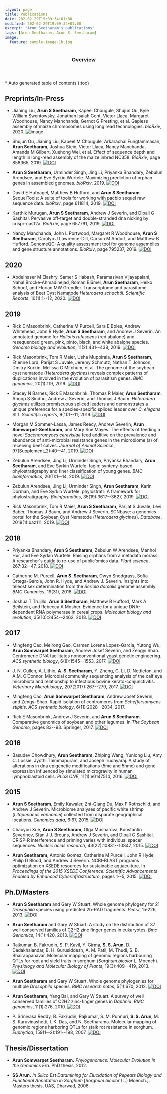 ```yaml
---
layout: page
title: Publications
date: 202-02-29T19:09:34+01:00
modified: 202-02-29T19:09:34+01:00
excerpt: "Arun Seetharam's publications"
tags: [Arun Seetharam, Arun S. Seetharam]
image:
  feature: sample-image-1b.jpg
---
```


<span id='badgeCont419579' style='width:126px'>
<script src='http://labs.researcherid.com/mashlets?el=badgeCont419579&mashlet=badge&showTitle=false&className=a&rid=B-8899-2015'>
</script>
</span>
<section id="table-of-contents" class="toc">
  <header>
    <h3>Overview</h3>
  </header>
<div id="drawer" markdown="1">
*  Auto generated table of contents
{:toc}
</div>
</section><!-- /#table-of-contents -->

## Preprints/In-Press

- Jianing Liu, **Arun S Seetharam**, Kapeel Chougule, Shujun Ou, Kyle William Swentowsky, Jonathan Isaiah Gent, Victor Llaca, Margaret Woodhouse, Nancy Manchanda, Gernot G Presting, et al. Gapless assembly of maize chromosomes using long read technologies. _bioRxiv_, 2020. ![image](/images/icons/adobeacrobatreader.svg|width=10)

- Shujun Ou, Jianing Liu, Kapeel M Chougule, Arkarachai Fungtammasan, **Arun Seetharam**, Joshua Stein, Victor Llaca, Nancy Manchanda, Amanda M Gilbert, Xuehong Wei, et al. Effect of sequence depth and length in long-read assembly of the maize inbred NC358. _BioRxiv_, page 858365, 2019.  [![DOI](https://zenodo.org/badge/DOI/10.1101/2020.01.14.906230.svg)](https://doi.org/10.1101/2020.01.14.906230)

- **Arun S Seetharam**, Urminder Singh, Jing Li, Priyanka Bhandary, Zebulun Arendsee, and Eve Syrkin Wurtele. Maximizing prediction of orphan genes in assembled genomes. _bioRxiv_, 2019.  [![DOI](https://zenodo.org/badge/DOI/10.1101/2020.01.14.906230.svg)](https://doi.org/10.1101/2020.01.14.906230)

- David E Hufnagel, Matthew B Hufford, and **Arun S Seetharam**. SequelTools: A suite of tools for working with pacbio sequel raw sequence data. _bioRxiv_, page 611814, 2019. [![DOI](https://zenodo.org/badge/DOI/10.1101/2020.01.14.906230.svg)](https://doi.org/10.1101/2020.01.14.906230)

- Karthik Murugan, **Arun S Seetharam**, Andrew J Severin, and Dipali G Sashital. Pervasive off-target and double-stranded dna nicking by crispr-cas12a. _BioRxiv_, page 657791, 2019. [![DOI](https://zenodo.org/badge/DOI/10.1101/2020.01.14.906230.svg)](https://doi.org/10.1101/2020.01.14.906230)

- Nancy Manchanda, John L Portwood, Margaret R Woodhouse, **Arun S Seetharam**, Carolyn J Lawrence-Dill, Carson M Andorf, and Matthew B Hufford. GenomeQC: A quality assessment tool for genome assemblies and gene structure annotations. _BioRxiv_, page 795237, 2019. [![DOI](https://zenodo.org/badge/DOI/10.1101/2020.01.14.906230.svg)](https://doi.org/10.1101/2020.01.14.906230)


## 2020

- Abdelnaser M Elashry, Samer S Habash, Paramasivan Vijayapalani, Nahal Brocke-Ahmadinejad, Roman Blümel, **Arun Seetharam**, Heiko Schoof, and Florian MW Grundler. Transcriptome and parasitome analysis of Beet Cyst Nematode _Heterodera schachtii_. _Scientific Reports_, 10(1):1--12, 2020. [![DOI](https://zenodo.org/badge/DOI/10.1101/2020.01.14.906230.svg)](https://doi.org/10.1101/2020.01.14.906230)


## 2019

- Rick E Masonbrink, Catherine M Purcell, Sara E Boles, Andrew Whitehead, John R Hyde, **Arun S Seetharam**, and Andrew J Severin. An annotated genome for _Haliotis rufescens_ (red abalone) and resequenced green, pink, pinto, black, and white abalone species. _Genome biology and evolution_, 11(2):431--438, 2019. [![DOI](https://zenodo.org/badge/DOI/10.1101/2020.01.14.906230.svg)](https://doi.org/10.1101/2020.01.14.906230)

- Rick Masonbrink, Tom R Maier, Usha Muppirala, **Arun S Seetharam**, Etienne Lord, Parijat S Juvale, Jeremy Schmutz, Nathan T Johnson, Dmitry Korkin, Melissa G Mitchum, et al. The genome of the soybean cyst nematode (_Heterodera glycines_) reveals complex patterns of duplications involved in the evolution of parasitism genes. _BMC genomics_, 20(1):119, 2019. [![DOI](https://zenodo.org/badge/DOI/10.1101/2020.01.14.906230.svg)](https://doi.org/10.1101/2020.01.14.906230)

- Stacey N Barnes, Rick E Masonbrink, Thomas R Maier, **Arun Seetharam**, Anoop S Sindhu, Andrew J Severin, and Thomas J Baum. _Heterodera glycines_ utilizes promiscuous spliced leaders and demonstrates a unique preference for a species-specific spliced leader over _C. elegans_ SL1. _Scientific reports_, 9(1):1--11, 2019. [![DOI](https://zenodo.org/badge/DOI/10.1101/2020.01.14.906230.svg)](https://doi.org/10.1101/2020.01.14.906230)

- Morgan M Sommer-Lassa, James Reecy, Andrew Severin, **Arun Somwarpet-Seetharam**, and Mary Sue Mayes. The effects of feeding a novel _Saccharomyces cerevisiae_ feed additive on the prevalence and abundance of anti-microbial resistance genes in the microbiome (s) of receiving beef calves. _Journal of Animal Science_, 97(Supplement\_2):40--41, 2019. [![DOI](https://zenodo.org/badge/DOI/10.1101/2020.01.14.906230.svg)](https://doi.org/10.1101/2020.01.14.906230)

- Zebulun Arendsee, Jing Li, Urminder Singh, Priyanka Bhandary, **Arun Seetharam**, and Eve Syrkin Wurtele. fagin: synteny-based phylostratigraphy and finer classification of young genes. _BMC bioinformatics_, 20(1):1--14, 2019. [![DOI](https://zenodo.org/badge/DOI/10.1101/2020.01.14.906230.svg)](https://doi.org/10.1101/2020.01.14.906230)

- Zebulun Arendsee, Jing Li, Urminder Singh, **Arun Seetharam**, Karin Dorman, and Eve Syrkin Wurtele. phylostratr: A framework for phylostratigraphy. _Bioinformatics_, 35(19):3617--3627, 2019. [![DOI](https://zenodo.org/badge/DOI/10.1101/2020.01.14.906230.svg)](https://doi.org/10.1101/2020.01.14.906230)

- Rick Masonbrink, Tom R Maier, **Arun S Seetharam**, Parijat S Juvale, Levi Baber, Thomas J Baum, and Andrew J Severin. SCNbase: a genomics portal for the Soybean Cyst Nematode (_Heterodera glycines_). _Database_, 2019(1):baz111, 2019. [![DOI](https://zenodo.org/badge/DOI/10.1101/2020.01.14.906230.svg)](https://doi.org/10.1101/2020.01.14.906230)

## 2018

- Priyanka Bhandary, **Arun S Seetharam**, Zebulun W Arendsee, Manhoi Hur, and Eve Syrkin Wurtele. Raising orphans from a metadata morass: A researcher's guide to re-use of public’omics data. _Plant science_, 267:32--47, 2018. [![DOI](https://zenodo.org/badge/DOI/10.1101/2020.01.14.906230.svg)](https://doi.org/10.1101/2020.01.14.906230)

- Catherine M. Purcell, **Arun S. Seetharam**, Owyn Snodgrass, Sofia Ortega-García, John R. Hyde, and Andrew J. Severin. Insights into teleost sex determination from the _Seriola dorsalis_ genome assembly. _BMC Genomics_, 19(31), 2018. [![DOI](https://zenodo.org/badge/DOI/10.1101/2020.01.14.906230.svg)](https://doi.org/10.1101/2020.01.14.906230)

- Joshua T Trujillo, **Arun S Seetharam**, Matthew B Hufford, Mark A Beilstein, and Rebecca A Mosher. Evidence for a unique DNA-dependent RNA polymerase in cereal crops. _Molecular biology and evolution_, 35(10):2454--2462, 2018. [![DOI](https://zenodo.org/badge/DOI/10.1101/2020.01.14.906230.svg)](https://doi.org/10.1101/2020.01.14.906230)

## 2017

- Mingfeng Cao, Meirong Gao, Carmen Lorena Lopez-Garcia, Yutong Wu, **Arun Somwarpet Seetharam**, Andrew Josef Severin, and Zengyi Shao. Centromeric DNA facilitates nonconventional yeast genetic engineering. _ACS synthetic biology_, 6(8):1545--1553, 2017. [![DOI](https://zenodo.org/badge/DOI/10.1101/2020.01.14.906230.svg)](https://doi.org/10.1101/2020.01.14.906230)

- J. N. Cullen, A. Lithio, **A. S. Seetharam**, Y. Zheng, G. Li, D. Nettleton, and A.M. O’Connor. Microbial community sequencing analysis of the calf eye microbiota and relationship to infectious bovine kerato-conjunctivitis. _Veterinary Microbiology_, 207(2017):267--279, 2017. [![DOI](https://zenodo.org/badge/DOI/10.1101/2020.01.14.906230.svg)](https://doi.org/10.1101/2020.01.14.906230)

- Mingfeng Cao, **Arun Somwarpet Seetharam**, Andrew Josef Severin, and Zengyi Shao. Rapid isolation of centromeres from _Scheffersomyces stipitis_. _ACS synthetic biology_, 6(11):2028--2034, 2017.

- Rick E Masonbrink, Andrew J Severin, and **Arun S Seetharam**. Comparative genomics of soybean and other legumes. In _The Soybean Genome_, pages 83--93. Springer, 2017. [![DOI](https://zenodo.org/badge/DOI/10.1101/2020.01.14.906230.svg)](https://doi.org/10.1101/2020.01.14.906230)

## 2016

- Basudev Chowdhury, **Arun Seetharam**, Zhiping Wang, Yunlong Liu, Amy C. Lossie, Jyothi Thimmapuram, and Joseph Irudayaraj. A study of alterations in dna epigenetic modifications (5mc and 5hmc) and gene expression influenced by simulated microgravity in human lymphoblastoid cells. _PLoS ONE_, 11(1):e0147514, 2016. [![DOI](https://zenodo.org/badge/DOI/10.1101/2020.01.14.906230.svg)](https://doi.org/10.1101/2020.01.14.906230)

## 2015

- **Arun S Seetharam**, Emily Kawaler, Zhi-Qiang Du, Max F Rothschild, and Andrew J Severin. Microbiome analyses of pacific white shrimp (_Litopenaeus vannamei_) collected from disparate geographical locations. _Genomics data_, 6:67, 2015. [![DOI](https://zenodo.org/badge/DOI/10.1101/2020.01.14.906230.svg)](https://doi.org/10.1101/2020.01.14.906230)

- Chaoyou Xue, **Arun S Seetharam**, Olga Musharova, Konstantin Severinov, Stan J J. Brouns, Andrew J Severin, and Dipali G Sashital. CRISP-R interference and priming varies with individual spacer sequences. _Nucleic acids research_, 43(22):10831--10847, 2015. [![DOI](https://zenodo.org/badge/DOI/10.1101/2020.01.14.906230.svg)](https://doi.org/10.1101/2020.01.14.906230)

- **Arun Seetharam**, Antonio Gomez, Catherine M Purcell, John R Hyde, Philip D Blood, and Andrew J Severin. NCBI-BLAST programs optimization on XSEDE resources for sustainable aquaculture. In _Proceedings of the 2015 XSEDE Conference: Scientific Advancements Enabled by Enhanced Cyberinfrastructure_, pages 1--5, 2015. [![DOI](https://zenodo.org/badge/DOI/10.1101/2020.01.14.906230.svg)](https://doi.org/10.1101/2020.01.14.906230)

## Ph.D/Masters

- **Arun S Seetharam** and Gary W Stuart. Whole genome phylogeny for 21 _Drosophila_ species using predicted 2b-RAD fragments. _PeerJ_, 1:e226, 2013. [![DOI](https://zenodo.org/badge/DOI/10.1101/2020.01.14.906230.svg)](https://doi.org/10.1101/2020.01.14.906230)

- **Arun Seetharam** and Gary W Stuart. A study on the distribution of 37 well conserved families of C2H2 zinc finger genes in eukaryotes. _Bmc Genomics_, 14(1):420, 2013. [![DOI](https://zenodo.org/badge/DOI/10.1101/2020.01.14.906230.svg)](https://doi.org/10.1101/2020.01.14.906230)

- Rajkumar, B. Fakrudin, S. P. Kavil, Y. Girma, **S. S. Arun**, D. Dadakhalandar, B. H. Gurusiddesh, A. M. Patil, M. Thudi, S. B. Bhairappanavar.  Molecular mapping of genomic regions harbouring QTLs for root and yield traits in sorghum (_Sorghum bicolor_ L. Moench). _Physiology and Molecular Biology of Plants_, 19(3):409--419, 2013. [![DOI](https://zenodo.org/badge/DOI/10.1101/2020.01.14.906230.svg)](https://doi.org/10.1101/2020.01.14.906230)

- **Arun Seetharam** and Gary W Stuart. Whole genome phylogenies for multiple _Drosophila_ species. _BMC research notes_, 5(1):670, 2012. [![DOI](https://zenodo.org/badge/DOI/10.1101/2020.01.14.906230.svg)](https://doi.org/10.1101/2020.01.14.906230)

- **Arun Seetharam**, Yang Bai, and Gary W Stuart. A survey of well conserved families of C2H2 zinc-finger genes in _Daphnia_. _BMC genomics_, 11(1):276, 2010. [![DOI](https://zenodo.org/badge/DOI/10.1101/2020.01.14.906230.svg)](https://doi.org/10.1101/2020.01.14.906230)

- P. Srinivasa Reddy, B. Fakrudin, Rajkumar, S. M. Punnuri, **S. S. Arun**, M. S. Kuruvinashetti, I. K. Das, and N. Seetharama. Molecular mapping of genomic regions harboring QTLs for stalk rot resistance in sorghum. _Euphytica_, 159(1--2):191--198, 2007. [![DOI](https://zenodo.org/badge/DOI/10.1101/2020.01.14.906230.svg)](https://doi.org/10.1101/2020.01.14.906230)


## Thesis/Dissertation

-  **Arun Somwarpet Seetharam.** _Phylogenomics: Molecular Evolution in the Genomics Era_. PhD thesis, 2012.

- **SS Arun.** _In Silico Est Datamining for Elucidation of Repeats Biology and Functional Annotation in Sorghum_ [_Sorghum bicolor_ (L.) Moench.]. Masters thesis, UAS, Dharwad, 2006.

